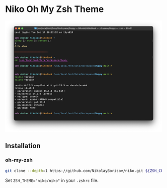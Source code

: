 # Niko Oh My Zsh Theme

<img src="https://raw.githubusercontent.com/NikolayBorisov/niko/main/screenshot.png">

## Installation
### oh-my-zsh
```bash
git clone --depth=1 https://github.com/NikolayBorisov/niko.git ${ZSH_CUSTOM:-$HOME/.oh-my-zsh/custom}/themes/niko
```

Set ```ZSH_THEME="niko/niko"``` in your ```.zshrc``` file.